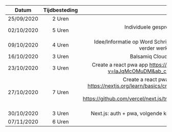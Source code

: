 | Datum        | Tijdbesteding   | Onderwerp| 
| -------------|:---------------:| -----:|
| 25/09/2020   | 2 Uren          | Les 1 | 
| 02/10/2020   | 5 Uren          | Individuele gesprek, Chapter 1 en Chapter 2 serviceworkies.com | 
| 09/10/2020   | 4 Uren          | Idee/Informatie op Word Schrijven, Individuele gesprek + verder werken op serviceworkies.com |
| 16/10/2020   | 3 Uren          | Balsamiq Cloud : Mockups Web en Mobile |
| 23/10/2020   | 3 Uren          | Create a react pwa app https://www.youtube.com/watch?v=IaJqMcOMuDM&ab_channel=JavaScriptMastery|
| 27/10/2020   | 7 Uren          | Create a react pwa app, Create a Next.js App https://nextjs.org/learn/basics/create-nextjs-app, Firebase Login React https://github.com/vercel/next.js/tree/canary/examples/with-firebase-authentication |
| 30/10/2020   | 3 Uren          | Next.js: auth + pwa, volgende keer niet werken met next.js |
| 07/11/2020   | 6 Uren          | Backend |